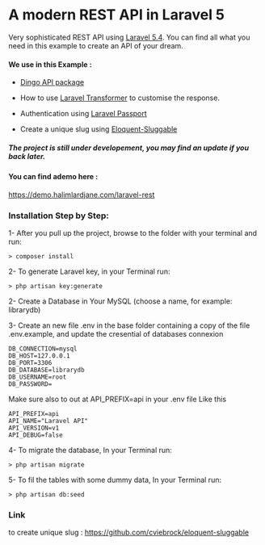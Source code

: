 # A modern REST API in Laravel 5

Very sophisticated REST API using [Laravel 5.4](https://laravel.com). You can find all what you need in this example to create an API of your dream.

#### We use in this Example :

- [Dingo API package](https://github.com/dingo/api/)

- How to use [Laravel Transformer]( http://fractal.thephpleague.com/transformers/) to customise the response.

- Authentication using [Laravel Passport](https://laravel.com/docs/5.4/passport)

- Create a unique slug using [Eloquent-Sluggable](https://github.com/cviebrock/eloquent-sluggable)




##### The project is still under developement, you may find an update if you back later.



#### You can find ademo here : 
https://demo.halimlardjane.com/laravel-rest


### Installation Step by Step:

1- After you pull up the project, browse to the folder with your terminal and run:  

    > composer install
    

2- To generate Laravel key, in your Terminal run:

    > php artisan key:generate
    

2- Create a Database in Your MySQL (choose a name, for example: librarydb)

3- Create an new file .env in the base folder containing a copy of the file .env.example, and update the cresential of databases connexion

    DB_CONNECTION=mysql
    DB_HOST=127.0.0.1
    DB_PORT=3306
    DB_DATABASE=librarydb
    DB_USERNAME=root
    DB_PASSWORD=
    
Make sure also to out at API_PREFIX=api in your .env file Like this

    API_PREFIX=api
    API_NAME="Laravel API"
    API_VERSION=v1
    API_DEBUG=false
    
    
4- To migrate the database, In your Terminal run:

    > php artisan migrate
    
    
5- To fil the tables with some dummy data, In your Terminal run:
 
    > php artisan db:seed
    










### Link

to create unique slug :
https://github.com/cviebrock/eloquent-sluggable





